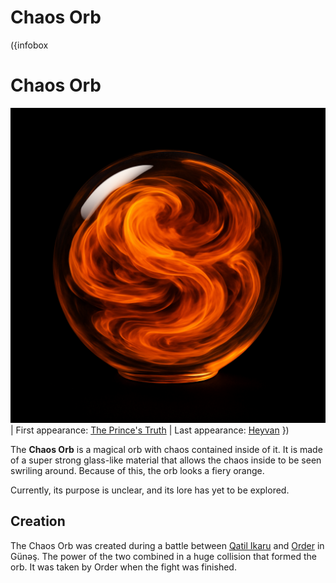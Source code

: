 # Chaos Orb

({infobox
# Chaos Orb
![Chaos Orb](../images/chaos-orb-1.png)
| First appearance: [The Prince's Truth](/the-prince's-truth)
| Last appearance: [Heyvan](/heyvan-(book))
})

The **Chaos Orb** is a magical orb with chaos contained inside of it. It is made of a super strong glass-like material that allows the chaos inside to be seen swriling around. Because of this, the orb looks a fiery orange.

Currently, its purpose is unclear, and its lore has yet to be explored.

## Creation

The Chaos Orb was created during a battle between [Qatil Ikaru](/qatil-ikaru) and [Order](/order) in Günəş. The power of the two combined in a huge collision that formed the orb. It was taken by Order when the fight was finished.